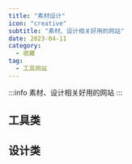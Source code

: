 ```yaml
---
title: "素材设计"
icon: "creative"
subtitle: "素材、设计相关好用的网站"
date: 2023-04-11
category:
  - 收藏
tag:
  - 工具网站
---
```


:::info
素材、设计相关好用的网站
:::

## 工具类

<!-- <MyLink :links="tools"/> -->

## 设计类

<!-- <MyLink :links="design"/>

<script setup lang="ts">
import MyLink from "@MyLink";
import { design ,tools} from "@Design";
</script> -->